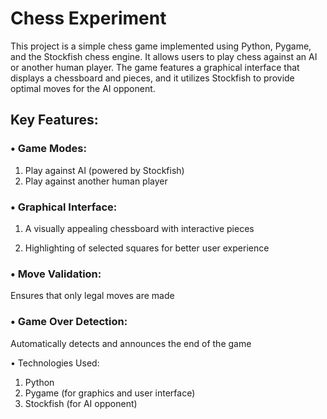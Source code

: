 # Chess Experiment

This project is a simple chess game implemented using Python, Pygame, and the Stockfish chess engine. It allows users to play chess against an AI or another human player. The game features a graphical interface that displays a chessboard and pieces, and it utilizes Stockfish to provide optimal moves for the AI opponent.

## Key Features:

### • Game Modes:

 1. Play against AI (powered by Stockfish)
 2. Play against another human player

### • Graphical Interface:

1. A visually appealing chessboard with interactive pieces

2. Highlighting of selected squares for better user experience

### • Move Validation:

 Ensures that only legal moves are made

### • Game Over Detection:

 Automatically detects and announces the end of the game

• Technologies Used:

1. Python
2. Pygame (for graphics and user interface)
3. Stockfish (for AI opponent)
